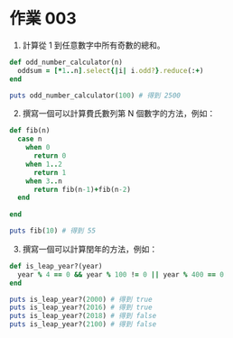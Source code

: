 # 作業 003

1. 計算從 1 到任意數字中所有奇數的總和。

```ruby
def odd_number_calculator(n)
  oddsum = [*1..n].select{|i| i.odd?}.reduce(:+)
end

puts odd_number_calculator(100) # 得到 2500
```

2. 撰寫一個可以計算費氏數列第 N 個數字的方法，例如：

```ruby
def fib(n)  
  case n    
    when 0
      return 0
    when 1..2
      return 1
    when 3..n
      return fib(n-1)+fib(n-2) 
  end 
  
end

puts fib(10) # 得到 55

```

3. 撰寫一個可以計算閏年的方法，例如：

```ruby
def is_leap_year?(year)
  year % 4 == 0 && year % 100 != 0 || year % 400 == 0
end

puts is_leap_year?(2000) # 得到 true
puts is_leap_year?(2016) # 得到 true
puts is_leap_year?(2018) # 得到 false
puts is_leap_year?(2100) # 得到 false
```
